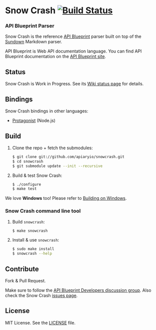# Snow Crash [![Build Status](https://travis-ci.org/apiaryio/snowcrash.png?branch=master)](https://travis-ci.org/apiaryio/snowcrash)

### API Blueprint Parser
Snow Crash is the reference [API Blueprint](http://apiblueprint.org) parser built on top of the [Sundown](https://github.com/vmg/sundown) Markdown parser.

API Blueprint is Web API documentation language. You can find API Blueprint documentation on the [API Blueprint site](http://apiblueprint.org).

## Status
Snow Crash is Work in Progress. See its [Wiki status page](https://github.com/apiaryio/snowcrash/wiki/API-Blueprint-Implementation-Status) for details.

## Bindings
Snow Crash bindings in other languages:

* [Protagonist](https://github.com/apiaryio/protagonist) (Node.js)

## Build
1. Clone the repo + fetch the submodules:

	```sh
	$ git clone git://github.com/apiaryio/snowcrash.git
	$ cd snowcrash
	$ git submodule update --init --recursive
	```

2. Build & test Snow Crash:

	```sh
	$ ./configure
	$ make test
	```
	
We love **Windows** too! Please refer to [Building on Windows](https://github.com/apiaryio/snowcrash/wiki/Building-on-Windows).
		
### Snow Crash command line tool

1. Build `snowcrash`:
	
	```sh
	$ make snowcrash
	```

2. Install & use `snowcrash`:

	```sh
	$ sudo make install
	$ snowcrash --help
	```

## Contribute
Fork & Pull Request. 

Make sure to follow the [API Blueprint Developers discussion group](https://groups.google.com/forum/#!forum/apiblueprint-dev). Also check the Snow Crash [issues page](https://github.com/apiaryio/snowcrash/issues?state=open).

## License
MIT License. See the [LICENSE](https://github.com/apiaryio/snowcrash/blob/master/LICENSE) file.
